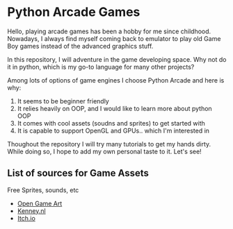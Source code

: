 # Python Arcade Games

Hello, playing arcade games has been a hobby for me since childhood. Nowadays, I always find myself coming back to emulator to play old Game Boy games instead of the advanced graphics stuff.

In this repository, I will adventure in the game developing space. Why not do it in python, which is my go-to language for many other projects?

Among lots of options of game engines I choose Python Arcade and here is why:
1. It seems to be beginner friendly
2. It relies heavily on OOP, and I would like to learn more about python OOP
3. It comes with cool assets (soudns and sprites) to get started with
4. It is capable to support OpenGL and GPUs.. which I'm interested in

Thoughout the repository I will try many tutorials to get my hands dirty. While doing so, I hope to add my own personal taste to it. Let's see!

## List of sources for Game Assets

Free Sprites, sounds, etc

- [Open Game Art](https://opengameart.org/)
- [Kenney.nl](https://kenney.nl/)
- [Itch.io](https://itch.io)

